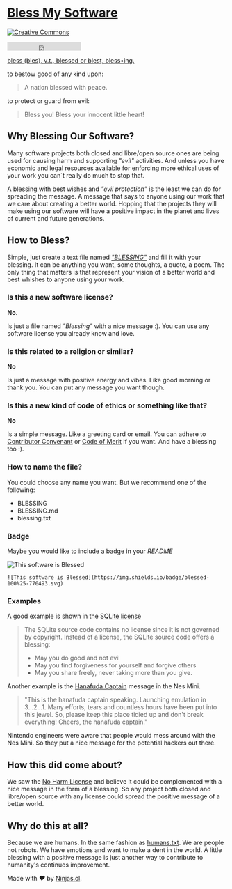 # [Bless My Software](http://blessmy.software)

<a rel="license" href="http://creativecommons.org/licenses/by-sa/4.0/"><img alt="Creative Commons" style="border-width:0" src="https://i.creativecommons.org/l/by-sa/4.0/80x15.png" /></a>

<iframe src="https://ghbtns.com/github-btn.html?user=blessmy&repo=software&type=star&count=true" frameborder="0" scrolling="0" width="170px" height="20px"></iframe>

[bless  (bles), 
v.t.,  blessed  or blest, bless•ing.](http://www.wordreference.com/definition/bless)

to bestow good of any kind upon:
> A nation blessed with peace.

to protect or guard from evil:
> Bless you! Bless your innocent little heart!

## Why Blessing Our Software?

Many software projects both closed and libre/open source ones are being used for causing harm and supporting *"evil"* activities. And unless you have economic and legal resources available for enforcing more ethical uses of your work you can´t really do much to stop that.

A blessing with best wishes and *"evil protection"* is the least we can do for spreading the message. A message that says to anyone using our work that we care about creating a better world. Hopping that the projects they will make using our software will have a positive impact in the planet and lives of current and future generations.

## How to Bless?

Simple, just create a text file named [*"BLESSING"*](https://github.com/blessmy/software/blob/master/BLESSING.md) and fill it with your blessing. It can be anything you want, some thoughts, a quote, a poem. The only thing that matters is that represent your vision of a better world and best whishes to anyone using your work.

### Is this a new software license?

**No**. 

Is just a file named *"Blessing"* with a nice message :). 
You can use any software license you already know and love.

### Is this related to a religion or similar?

**No**

Is just a message with positive energy and vibes. Like good morning or thank you.
You can put any message you want though.

### Is this a new kind of code of ethics or something like that?

**No**

Is a simple message. Like a greeting card or email. 
You can adhere to [Contributor Convenant](https://www.contributor-covenant.org/) or [Code of Merit](http://code-of-merit.org/)
if you want. And have a blessing too :).

### How to name the file?

You could choose any name you want. But we recommend one of the following:

- BLESSING
- BLESSING.md
- blessing.txt

### Badge
Maybe you would like to include a badge in your *README*

![This software is Blessed](https://img.shields.io/badge/blessed-100%25-770493.svg)

```
![This software is Blessed](https://img.shields.io/badge/blessed-100%25-770493.svg)
```

### Examples

A good example is shown in the [SQLite license](https://www.sqlite.org/different.html#license)

>  The SQLite source code contains no license since it is not governed by copyright. Instead of a license, the SQLite source code offers a blessing:
> 
> - May you do good and not evil
> - May you find forgiveness for yourself and forgive others
> - May you share freely, never taking more than you give. 

Another example is the [Hanafuda Captain](http://www.siliconera.com/2017/01/08/hidden-message-contained-nintendo-classic-mini-famicom/) message in the Nes Mini.

> "This is the hanafuda captain speaking. Launching emulation in 3...2...1. Many efforts, tears and countless hours have been put into this jewel. So, please keep this place tidied up and don't break everything! Cheers, the hanafuda captain."

Nintendo engineers were aware that people would mess around with the Nes Mini. So they put a nice message for the potential hackers out there.

## How this did come about?

We saw the [No Harm License](https://github.com/raisely/NoHarm) and believe it could be complemented with a nice message in the form of a blessing. So any project both closed and libre/open source with any license could spread the positive message of a better world. 

## Why do this at all?

Because we are humans. In the same fashion as [humans.txt](http://humanstxt.org/). We are people not robots. We have emotions and want to make a dent in the world. A little blessing with a positive message is just another way to contribute to humanity's continuos improvement.


Made with <i class="fa fa-heart">&#9829;</i> by <a href="http://ninjas.cl" target="_blank">Ninjas.cl</a>.
